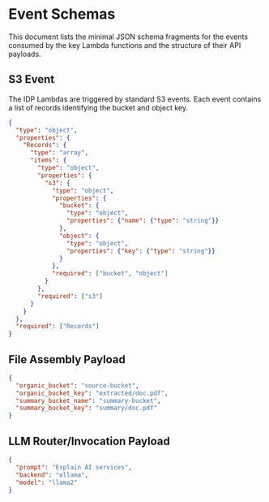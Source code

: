 # Event Schemas

This document lists the minimal JSON schema fragments for the events consumed by the key Lambda functions and the structure of their API payloads.

## S3 Event

The IDP Lambdas are triggered by standard S3 events. Each event contains a list of records identifying the bucket and object key.

```json
{
  "type": "object",
  "properties": {
    "Records": {
      "type": "array",
      "items": {
        "type": "object",
        "properties": {
          "s3": {
            "type": "object",
            "properties": {
              "bucket": {
                "type": "object",
                "properties": {"name": {"type": "string"}}
              },
              "object": {
                "type": "object",
                "properties": {"key": {"type": "string"}}
              }
            },
            "required": ["bucket", "object"]
          }
        },
        "required": ["s3"]
      }
    }
  },
  "required": ["Records"]
}
```

## File Assembly Payload

```json
{
  "organic_bucket": "source-bucket",
  "organic_bucket_key": "extracted/doc.pdf",
  "summary_bucket_name": "summary-bucket",
  "summary_bucket_key": "summary/doc.pdf"
}
```

## LLM Router/Invocation Payload

```json
{
  "prompt": "Explain AI services",
  "backend": "ollama",
  "model": "llama2"
}
```
